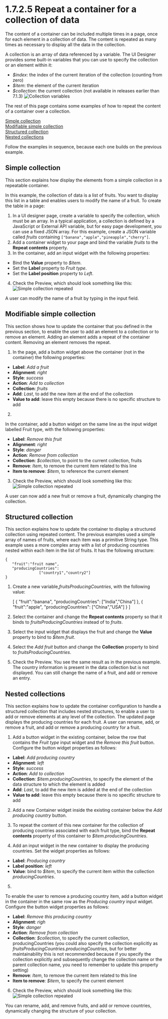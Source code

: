 # 1.7.2.5 Repeat a container for a collection of data

The content of a container can be included multiple times in a page, once for each element in a collection of data. The content is repeated as many times as necessary to display all the data in the collection.


A collection is an array of data referenced by a variable. The UI Designer provides some built-in variables that you can use to specify the collection or an element within it:

* _$index_: the index of the current iteration of the collection (counting from zero)
* _$item_: the element of the current iteration
* _$collection_: the current collection (not available in releases earlier than 7.1.3)
![Collection variables](images/images-6_0/UID_ContainerCollection.png)

The rest of this page contains some examples of how to repeat the content of a container over a collection.


[Simple collection](#simple-repeat-contents)  
[Modifiable simple collection](#simple-repeat-contents)  
[Structured collection](#structured-repeat-contents)  
[Nested collections](#structured-repeat-contents)


Follow the examples in sequence, because each one builds on the previous example.


## Simple collection


This section explains how display the elements from a simple collection in a repeatable container.


In this example, the collection of data is a list of fruits. You want to display this list in a table and enables users to modify the name of a fruit. To create the table in a page: 


1. In a UI designer page, create a variable to specify the collection, which must be an array. 
In a typical application, a collection is defined by a JavaScript or External API variable, but for easy page development, you can use a fixed JSON array. 
For this example, create a JSON variable called _fruits_ containing `["banana","apple","pineapple","cherry"]`.
2. Add a container widget to your page and bind the variable _fruits_ to the **Repeat contents** property.
3. In the container, add an input widget with the following properties:
  * Bind the **Value** property to _$item_. 
  * Set the **Label** property to _Fruit type_.
  * Set the **Label position** property to _Left_.

4. Check the Preview, which should look something like this:
![Simple collection repeated](images/images-6_0/UID_ContainerSimpleFruits.png)

A user can modify the name of a fruit by typing in the input field.


## Modifiable simple collection


This section shows how to update the container that you defined in the previous section, to enable the user to add an element to a collection or to remove an element. 
Adding an element adds a repeat of the container content. Removing an element removes the repeat.


1. In the page, add a button widget above the container (not in the container) the following properties:
  * **Label**: _Add a fruit_
  * **Alignment**: _right_
  * **Style**: _success_
  * **Action**: _Add to collection_
  * **Collection**: _fruits_
  * **Add**: _Last_, to add the new item at the end of the collection
  * **Value to add**: leave this empty because there is no specific structure to add

2. 
In the container, add a button widget on the same line as the input widget labelled Fruit type, with the following properties:
  * **Label**: _Remove this fruit_
  * **Alignment**: _right_
  * **Style**: _danger_
  * **Action**: _Remove from collection_
  * **Collection**: _$collection_, to point to the current collection, fruits
  * **Remove**: _Item_, to remove the current item related to this line
  * **Item to remove**: _$item_, to reference the current element

3. Check the Preview, which should look something like this:
![Simple collection repeated](images/images-6_0/UID_ContainerSimpleFruitsAddRemove.png)

A user can now add a new fruit or remove a fruit, dynamically changing the collection.



## Structured collection


This section explains how to update the container to display a structured collection using repeated content. 
The previous examples used a simple array of names of fruits, where each item was a primitive String type. 
This example uses a more complex array with a list of producing countries nested within each item in the list of fruits. It has the following structure:


    
    {
       "fruit":"fruit name",
       "producingCountries":
                   ["country1","country2"]
    }
    




1. Create a new variable,_fruitsProducingCountries_, with the following value: 

    
    [
      {
       "fruit":"banana",
       "producingCountries":
                   ["India","China"]
       },
       {
        "fruit":"apple",
        "producingCountries":
                    ["China","USA"]
        }
    ]
    



2. Select the container and change the **Repeat contents** property so that it binds to _fruitsProducingCountries_ instead of to _fruits_.
3. Select the input widget that displays the fruit and change the **Value** property to bind to _$item.fruit_.
4. Select the _Add fruit_ button and change the **Collection** property to bind to _fruitsProducingCountries_.
5. Check the Preview. You see the same result as in the previous example.
The country information is present in the data collection but is not displayed. You can still change the name of a fruit, and add or remove an entry.

## Nested collections


This section explains how to update the container configuration to handle a structured collection that includes nested structures, to enable a user to add or remove elements at any level of the collection. 
The updated page displays the producing countries for each fruit. A user can rename, add, or remove a fruit, and add or remove a producing country for a fruit.


1. Add a button widget in the existing container, below the row that contains the _Fruit type_ input widget and the _Remove this fruit_ button. Configure the button widget properties as follows:
  * **Label**: _Add producing country_
  * **Alignment**: _left_
  * **Style**: _success_
  * **Action**: _Add to collection_
  * **Collection**: _$item.producingCountries_, to specify the element of the data structure to which the element is added
  * **Add**: _Last_, to add the new item is added at the end of the collection
  * **Value to add**: leave this empty because there is no specific structure to add



2. Add a new Container widget inside the existing container below the _Add producing country_ button. 
3. To repeat the content of this new container for the collection of producing countries associated with each fruit type, bind the **Repeat contents** property of this container to _$item.producingCountries_. 

4. Add an input widget in the new container to display the producing countries. Set the widget properties as follows:
  * **Label**: _Producing country_
  * **Label position**: _left_
  * **Value**: bind to _$item_, to specify the current item within the collection _producingCountries_.

5. 
To enable the user to remove a producing country item, add a button widget in the container in the same row as the _Producing country_ input widget. Configure the button widget properties as follows:
  * **Label**: _Remove this producing country_
  * **Alignment**: _righ_
  * **Style**: _danger_
  * **Action**: _Remove from collection_
  * **Collection**: _$collection_, to specify the current collection, producingCountries 
(you could also specify the collection explicitly as _fruitsProducingCountries.producingCountries_, but for better maintainability this is not recommended because
if you specify the collection explicitly and subsequently change the collection name or the parent collection name, you need to remember to update this property setting)
  * **Remove**: _Item_, to remove the current item related to this line
  * **Item to remove**: _$item_, to specify the current element

6. Check the Preview, which should look something like this:
![Simple collection repeated](images/images-6_0/UID_ContainerStructuredFruitsAddRemove.png)

You can rename, add, and remove fruits, and add or remove countries, dynamically changing the structure of your collection.